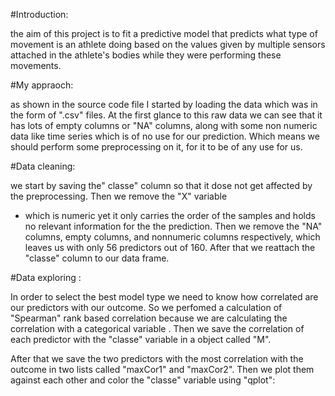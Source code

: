 #Introduction: 

the aim of this project is to fit a predictive model that predicts what  type of movement is an athlete doing based on the values
given by multiple sensors attached in the athlete's bodies while they were performing these movements. 

#My appraoch: 

as shown in the source code file I started by loading the data which was in the form of ".csv" files. At the first glance to this 
raw data we can see that it has lots of empty columns or "NA" columns, along with some non numeric data like time series which is
of no use for our prediction. Which means we should perform some preprocessing on it, for it to be of any use for us. 

#Data cleaning: 

we start by saving the" classe" column so that it dose not get affected by the preprocessing. Then we remove the "X" variable
- which is numeric yet it only carries the order of the samples and holds no relevant information for the  the prediction. Then
we remove the "NA" columns, empty columns, and nonnumeric columns respectively, which leaves us with only 56 predictors out of 160.
After that we reattach the "classe" column to our data frame. 

#Data exploring : 

In order to select the best model type we need to know how correlated are our predictors with our outcome. So we perfomed a 
calculation of "Spearman" rank based correlation because we are calculating the correlation with a categorical variable . 
Then we save the correlation of each predictor with the "classe" variable in a object called "M".  

After that we save the two predictors with the most correlation with the outcome in two lists called "maxCor1" and "maxCor2". 
Then we plot them against each other and color the "classe" variable using "qplot": 
